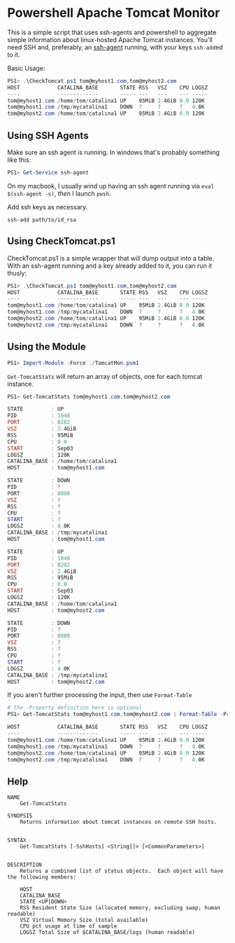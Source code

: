 # Powershell Apache Tomcat Monitor
This is a simple script that uses ssh-agents and powershell to aggregate simple information about linux-hosted Apache Tomcat instances.  You'll need SSH and, preferably, an [ssh-agent](https://www.ssh.com/ssh/agent) running, with your keys `ssh-add`ed to it.

Basic Usage:
```Powershell
PS1> .\CheckTomcat.ps1 tom@myhost1.com,tom@myhost2.com
HOST            CATALINA_BASE       STATE RSS   VSZ    CPU LOGSZ
----            -------------       ----- ---   ---    --- -----
tom@myhost1.com /home/tom/catalina1 UP    95MiB 2.4GiB 0.0 120K 
tom@myhost1.com /tmp/mycatalina1    DOWN  ?     ?      ?   4.0K 
tom@myhost2.com /home/tom/catalina1 UP    95MiB 2.4GiB 0.0 120K 
```


## Using SSH Agents
Make sure an ssh agent is running.  In windows that's probably something like this:
```PowerShell
PS1> Get-Service ssh-agent
```

On my macbook, I usually wind up having an ssh agent running via `eval $(ssh-agent -s)`, *then* I launch `pwsh`. 

Add ssh keys as necessary.  
```
ssh-add path/to/id_rsa
```

## Using CheckTomcat.ps1
CheckTomcat.ps1 is a simple wrapper that will dump output into a table.  With an ssh-agent running and a key already added to it, you can run it thusly:
```PowerShell
PS1> .\CheckTomcat.ps1 tom@myhost1.com,tom@myhost2.com
HOST            CATALINA_BASE       STATE RSS   VSZ    CPU LOGSZ
----            -------------       ----- ---   ---    --- -----
tom@myhost1.com /home/tom/catalina1 UP    95MiB 2.4GiB 0.0 120K 
tom@myhost1.com /tmp/mycatalina1    DOWN  ?     ?      ?   4.0K 
tom@myhost2.com /home/tom/catalina1 UP    95MiB 2.4GiB 0.0 120K 
tom@myhost2.com /tmp/mycatalina1    DOWN  ?     ?      ?   4.0K 
```

## Using the Module
```PowerShell
PS1> Import-Module -Force ./TomcatMon.psm1
```

`Get-TomcatStats` will return an array of objects, one for each tomcat instance.
```PowerShell
PS1> Get-TomcatStats tom@myhost1.com,tom@myhost2.com

STATE         : UP
PID           : 1048
PORT          : 8282
VSZ           : 2.4GiB
RSS           : 95MiB
CPU           : 0.0
START         : Sep03
LOGSZ         : 120K
CATALINA_BASE : /home/tom/catalina1
HOST          : tom@myhost1.com

STATE         : DOWN
PID           : ?
PORT          : 8080
VSZ           : ?
RSS           : ?
CPU           : ?
START         : ?
LOGSZ         : 4.0K
CATALINA_BASE : /tmp/mycatalina1
HOST          : tom@myhost1.com

STATE         : UP
PID           : 1048
PORT          : 8282
VSZ           : 2.4GiB
RSS           : 95MiB
CPU           : 0.0
START         : Sep03
LOGSZ         : 120K
CATALINA_BASE : /home/tom/catalina1
HOST          : tom@myhost2.com

STATE         : DOWN
PID           : ?
PORT          : 8080
VSZ           : ?
RSS           : ?
CPU           : ?
START         : ?
LOGSZ         : 4.0K
CATALINA_BASE : /tmp/mycatalina1
HOST          : tom@myhost2.com
```

If you aren't further processing the input, then use `Format-Table`
```PowerShell
# the -Property definition here is optional
PS1> Get-TomcatStats tom@myhost1.com,tom@myhost2.com | Format-Table -Property HOST,CATALINA_BASE,STATE,RSS,VSZ,CPU,LOGSZ

HOST            CATALINA_BASE       STATE RSS   VSZ    CPU LOGSZ
----            -------------       ----- ---   ---    --- -----
tom@myhost1.com /home/tom/catalina1 UP    95MiB 2.4GiB 0.0 120K 
tom@myhost1.com /tmp/mycatalina1    DOWN  ?     ?      ?   4.0K 
tom@myhost2.com /home/tom/catalina1 UP    95MiB 2.4GiB 0.0 120K 
tom@myhost2.com /tmp/mycatalina1    DOWN  ?     ?      ?   4.0K 
```

## Help
```
NAME
    Get-TomcatStats

SYNOPSIS
    Returns information about tomcat instances on remote SSH hosts.


SYNTAX
    Get-TomcatStats [-SshHosts] <String[]> [<CommonParameters>]


DESCRIPTION
    Returns a combined list of status objects.  Each object will have the following members:

    HOST
    CATALINA_BASE
    STATE <UP|DOWN>
    RSS Resident State Size (allocated memory, excluding swap; human readable)
    VSZ Virtual Memory Size (total available)
    CPU pct usage at time of sample
    LOGSZ Total Size of $CATALINA_BASE/logs (human readable)
```
